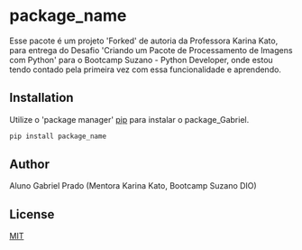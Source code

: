 # package_name
Esse pacote é um projeto 'Forked' de autoria da Professora Karina Kato, para entrega do Desafio 'Criando um Pacote de Processamento de Imagens com Python' para o Bootcamp Suzano - Python Developer, onde estou tendo contado pela primeira vez com essa funcionalidade e aprendendo.

## Installation

Utilize o 'package manager' [pip](https://pip.pypa.io/en/stable/) para instalar o package_Gabriel.

```bash
pip install package_name
```

## Author
Aluno Gabriel Prado (Mentora Karina Kato, Bootcamp Suzano DIO)

## License
[MIT](https://choosealicense.com/licenses/mit/)